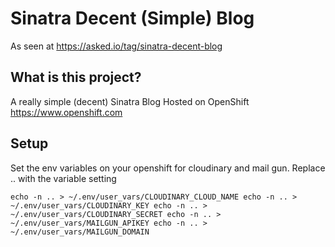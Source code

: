 Sinatra Decent (Simple) Blog
====================

As seen at https://asked.io/tag/sinatra-decent-blog

What is this project?
----------------------------

A really simple (decent) Sinatra Blog Hosted on OpenShift https://www.openshift.com

Setup
----------------------------
Set the env variables on your openshift for cloudinary and mail gun.
Replace .. with the variable setting

`echo -n .. > ~/.env/user_vars/CLOUDINARY_CLOUD_NAME
echo -n .. > ~/.env/user_vars/CLOUDINARY_KEY
echo -n .. > ~/.env/user_vars/CLOUDINARY_SECRET
echo -n .. > ~/.env/user_vars/MAILGUN_APIKEY
echo -n .. > ~/.env/user_vars/MAILGUN_DOMAIN`